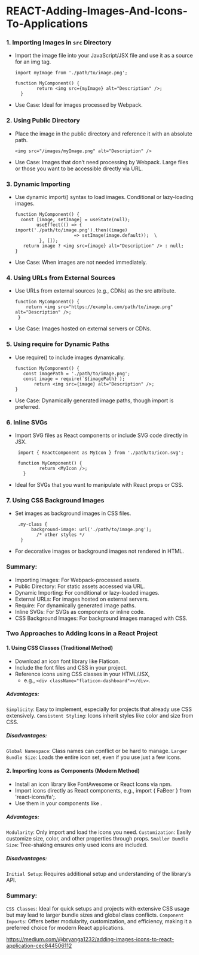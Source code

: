 # REACT-Adding-Images-And-Icons-To-Applications

### 1. Importing Images in `src` Directory
- Import the image file into your JavaScript/JSX file and use it as a source for an img tag.

      import myImage from './path/to/image.png';  

      function MyComponent() {
              return <img src={myImage} alt="Description" />;
        }
- Use Case: Ideal for images processed by Webpack.

### 2. Using Public Directory
- Place the image in the public directory and reference it with an absolute path.

      <img src="/images/myImage.png" alt="Description" />
- Use Case: Images that don’t need processing by Webpack. Large files or those you want to be accessible directly via URL.

### 3. Dynamic Importing
- Use dynamic import() syntax to load images. Conditional or lazy-loading images.

      function MyComponent() {
        const [image, setImage] = useState(null);     
              useEffect(() => {     import('./path/to/image.png').then((image) 
                            => setImage(image.default));  \
               }, []);      
         return image ? <img src={image} alt="Description" /> : null;
      }
- Use Case: When images are not needed immediately.

### 4. Using URLs from External Sources
- Use URLs from external sources (e.g., CDNs) as the src attribute.

      function MyComponent() {
          return <img src="https://example.com/path/to/image.png" alt="Description" />;
       }
- Use Case: Images hosted on external servers or CDNs.

### 5. Using require for Dynamic Paths
- Use require() to include images dynamically. 

      function MyComponent() {   
         const imagePath = './path/to/image.png';  
         const image = require(`${imagePath}`);      
             return <img src={image} alt="Description" />; 
      }
- Use Case: Dynamically generated image paths, though import is preferred.

### 6. Inline SVGs
- Import SVG files as React components or include SVG code directly in JSX.

       import { ReactComponent as MyIcon } from './path/to/icon.svg';  
     
       function MyComponent() { 
               return <MyIcon />;
         }
- Ideal for SVGs that you want to manipulate with React props or CSS.

### 7. Using CSS Background Images
- Set images as background images in CSS files.

       .my-class {
            background-image: url('./path/to/image.png');
              /* other styles */
        }
- For decorative images or background images not rendered in HTML.

### Summary:
- Importing Images: For Webpack-processed assets.
- Public Directory: For static assets accessed via URL.
- Dynamic Importing: For conditional or lazy-loaded images.
- External URLs: For images hosted on external servers.
- Require: For dynamically generated image paths.
- Inline SVGs: For SVGs as components or inline code.
- CSS Background Images: For background images managed with CSS.

### Two Approaches to Adding Icons in a React Project
#### 1. Using CSS Classes (Traditional Method)
- Download an icon font library like Flaticon.
- Include the font files and CSS in your project.
- Reference icons using CSS classes in your HTML/JSX,
    - e.g., `<div className="flaticon-dashboard"></div>`.
##### Advantages:
`Simplicity`: Easy to implement, especially for projects that already use CSS extensively.
`Consistent Styling`: Icons inherit styles like color and size from CSS.
##### Disadvantages:
`Global Namespace`: Class names can conflict or be hard to manage.
`Larger Bundle Size`: Loads the entire icon set, even if you use just a few icons.
#### 2. Importing Icons as Components (Modern Method)
- Install an icon library like FontAwesome or React Icons via npm.
- Import icons directly as React components, e.g., import { FaBeer } from 'react-icons/fa';.
- Use them in your components like <FaBeer />.
##### Advantages:
`Modularity`: Only import and load the icons you need.
`Customization`: Easily customize size, color, and other properties through props.
`Smaller Bundle Size`: Tree-shaking ensures only used icons are included.
##### Disadvantages:
`Initial Setup`: Requires additional setup and understanding of the library’s API.
### Summary:
`CSS Classes`: Ideal for quick setups and projects with extensive CSS usage but may lead to larger bundle sizes and global class conflicts.
`Component Imports`: Offers better modularity, customization, and efficiency, making it a preferred choice for modern React applications.

https://medium.com/@bryanga1232/adding-images-icons-to-react-application-cec844506112
